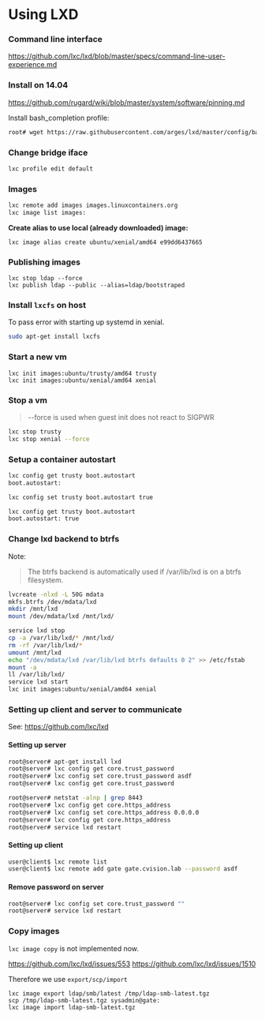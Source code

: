 # Using LXD

### Command line interface

https://github.com/lxc/lxd/blob/master/specs/command-line-user-experience.md

### Install on 14.04

https://github.com/rugard/wiki/blob/master/system/software/pinning.md

Install bash_completion profile:

```bash
root# wget https://raw.githubusercontent.com/arges/lxd/master/config/bash/lxc.in -O /etc/bash_completion.d/lxd
```

### Change bridge iface

```bash
lxc profile edit default
```

### Images

```bash
lxc remote add images images.linuxcontainers.org
lxc image list images:
```

**Create alias to use local (already downloaded) image:**

```
lxc image alias create ubuntu/xenial/amd64 e99dd6437665
```

### Publishing images

```
lxc stop ldap --force
lxc publish ldap --public --alias=ldap/bootstraped
```


### Install `lxcfs` on host

To pass error with starting up systemd in xenial.

```bash
sudo apt-get install lxcfs
```

### Start a new vm

```
lxc init images:ubuntu/trusty/amd64 trusty
lxc init images:ubuntu/xenial/amd64 xenial
```

### Stop a vm

> --force is used when guest init does not react to SIGPWR

```bash
lxc stop trusty
lxc stop xenial --force
```

### Setup a container autostart

```bash
lxc config get trusty boot.autostart
boot.autostart:

lxc config set trusty boot.autostart true

lxc config get trusty boot.autostart
boot.autostart: true
```

### Change lxd backend to btrfs

Note: 

> The btrfs backend is automatically used if /var/lib/lxd is on a btrfs filesystem.

```bash
lvcreate -nlxd -L 50G mdata
mkfs.btrfs /dev/mdata/lxd
mkdir /mnt/lxd
mount /dev/mdata/lxd /mnt/lxd/

service lxd stop
cp -a /var/lib/lxd/* /mnt/lxd/
rm -rf /var/lib/lxd/*
umount /mnt/lxd
echo "/dev/mdata/lxd /var/lib/lxd btrfs defaults 0 2" >> /etc/fstab
mount -a
ll /var/lib/lxd/
service lxd start
lxc init images:ubuntu/xenial/amd64 xenial
```

### Setting up client and server to communicate

See: https://github.com/lxc/lxd

#### Setting up server

```bash
root@server# apt-get install lxd
root@server# lxc config get core.trust_password
root@server# lxc config set core.trust_password asdf
root@server# lxc config get core.trust_password

root@server# netstat -alnp | grep 8443
root@server# lxc config get core.https_address
root@server# lxc config set core.https_address 0.0.0.0
root@server# lxc config get core.https_address
root@server# service lxd restart
```

#### Setting up client

```bash
user@client$ lxc remote list
user@client$ lxc remote add gate gate.cvision.lab --password asdf
```

#### Remove password on server

```bash
root@server# lxc config set core.trust_password ""
root@server# service lxd restart
```

### Copy images

`lxc image copy` is not implemented now.

https://github.com/lxc/lxd/issues/553
https://github.com/lxc/lxd/issues/1510

Therefore we use `export/scp/import`

```
lxc image export ldap/smb/latest /tmp/ldap-smb-latest.tgz
scp /tmp/ldap-smb-latest.tgz sysadmin@gate:
lxc image import ldap-smb-latest.tgz
```

